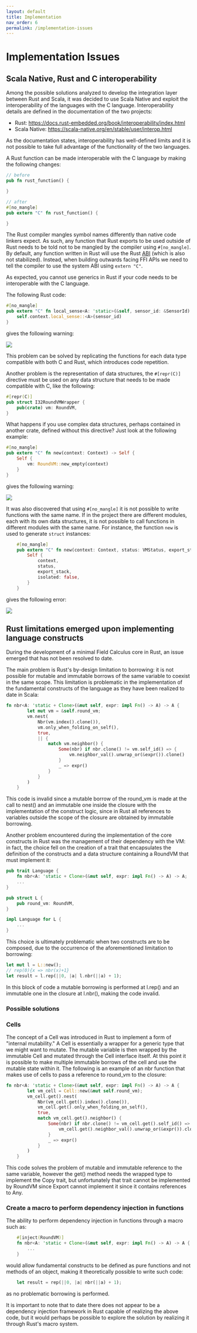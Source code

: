 ```yaml
---
layout: default
title: Implementation
nav_order: 6
permalink: /implementation-issues
---
```

# Implementation Issues

## Scala Native, Rust and C interoperability

Among the possible solutions analyzed to develop the integration layer between Rust and Scala, it was decided to use Scala Native and exploit the interoperability of the languages with the C language.
Interoperability details are defined in the documentation of the two projects:

- Rust: https://docs.rust-embedded.org/book/interoperability/index.html
- Scala Native: https://scala-native.org/en/stable/user/interop.html

As the documentation states, interoperability has well-defined limits and it is not possible to take full advantage of the functionality of the two languages.

A Rust function can be made interoperable with the C language by making the following changes:

```rust
// before
pub fn rust_function() {

}

// after
#[no_mangle]
pub extern "C" fn rust_function() {

}
```
The Rust compiler mangles symbol names differently than native code linkers expect. As such, any function that Rust exports to be used outside of Rust needs to be told not to be mangled by the compiler using `#[no_mangle]`.
By default, any function written in Rust will use the Rust [ABI](https://doc.rust-lang.org/reference/abi.html) (which is also not stabilized). Instead, when building outwards facing FFI APIs we need to tell the compiler to use the system ABI using `extern "C"`.

As expected, you cannot use generics in Rust if your code needs to be interoperable with the C language.

The following Rust code:

```rust
#[no_mangle]
pub extern "C" fn local_sense<A: 'static>(&self, sensor_id: &SensorId) -> Option<&A> {
    self.context.local_sense::<A>(sensor_id)
}
```
gives the following warning:

![](../assets/functions-generic-over-types-must-be-mangled-warning.png)

This problem can be solved by replicating the functions for each data type compatible with both C and Rust, which introduces code repetition.

Another problem is the representation of data structures, the `#[repr(C)]` directive must be used on any data structure that needs to be made compatible with C, like the following:

```rust
#[repr(C)]
pub struct I32RoundVMWrapper {
    pub(crate) vm: RoundVM,
}
```
What happens if you use complex data structures, perhaps contained in another crate, defined without this directive? Just look at the following example:

```rust
#[no_mangle]
pub extern "C" fn new(context: Context) -> Self {
    Self {
        vm: RoundVM::new_empty(context)
    }
}
```
gives the following warning:

![](../assets/not-FFI-safe-warning.png)

It was also discovered that using `#[no_mangle]` it is not possible to write functions with the same name. If in the project there are different modules, each with its own data structures, it is not possible to call functions in different modules with the same name. For instance, the function `new` is used to generate `struct` instances:

```rust
    #[no_mangle]
    pub extern "C" fn new(context: Context, status: VMStatus, export_stack: Vec<Export>) -> Self {
        Self {
            context,
            status,
            export_stack,
            isolated: false,
        }
    }
```
gives the following error:

![](../assets/symbol-new-already-defined-error.png)

## Rust limitations emerged upon implementing language constructs

During the development of a minimal Field Calculus core in Rust, an issue emerged that has not been resolved to date.

The main problem is Rust's by-design limitation to borrowing: it is not possible for mutable and immutable borrows of the same variable to coexist in the same scope. This limitation is problematic in the implementation of the fundamental constructs of the language as they have been realized to date in Scala:

```rust
fn nbr<A: 'static + Clone>(&mut self, expr: impl Fn() -> A) -> A {
        let mut vm = &self.round_vm;
        vm.nest(
            Nbr(vm.index().clone()),
            vm.only_when_folding_on_self(),
            true,
            || {
                match vm.neighbor() {
                    Some(nbr) if nbr.clone() != vm.self_id() => {
                        vm.neighbor_val().unwrap_or(&expr()).clone()
                    }
                    _ => expr()
                }
            }
        )
    }
```

This code is invalid since a mutable borrow of the round_vm is made at the call to nest() and an immutable one inside the closure with the implementation of the construct logic, since in Rust all references to variables outside the scope of the closure are obtained by immutable borrowing.

Another problem encountered during the implementation of the core constructs in Rust was the management of their dependency with the VM: in fact, the choice fell on the creation of a trait that encapsulates the definition of the constructs and a data structure containing a RoundVM that must implement it:

```rust
pub trait Language {
    fn nbr<A: 'static + Clone>(&mut self, expr: impl Fn() -> A) -> A;
    ...
}

pub struct L {
    pub round_vm: RoundVM,
}

impl Language for L {
    ...
}
```

This choice is ultimately problematic when two constructs are to be composed, due to the occurrence of the aforementioned limitation to borrowing:

```rust
let mut l = L::new();
// rep(0){x => nbr(x)+1}
let result = l.rep(||0, |a| l.nbr(||a) + 1);
```
In this block of code a mutable borrowing is performed at l.rep() and an immutable one in the closure at l.nbr(), making the code invalid.

### Possible solutions

### Cells
The concept of a Cell was introduced in Rust to implement a form of "internal mutability." A Cell is essentially a wrapper for a generic type that we might want to mutate. The mutable variable is then wrapped by the immutable Cell and mutated through the Cell interface itself. At this point it is possible to make multiple immutable borrows of the cell and use the mutable state within it. The following is an example of an nbr function that makes use of cells to pass a reference to round_vm to the closure:

```rust
fn nbr<A: 'static + Clone>(&mut self, expr: impl Fn() -> A) -> A {
        let vm_cell = Cell::new(&mut self.round_vm);
        vm_cell.get().nest(
            Nbr(vm_cell.get().index().clone()),
            vm_cell.get().only_when_folding_on_self(),
            true,
            match vm_cell.get().neighbor() {
                Some(nbr) if nbr.clone() != vm_cell.get().self_id() => {
                    vm_cell.get().neighbor_val().unwrap_or(&expr()).clone()
                }
                _ => expr()
            }
        )
    }
```

This code solves the problem of mutable and immutable reference to the same variable, however the get() method needs the wrapped type to implement the Copy trait, but unfortunately that trait cannot be implemented by RoundVM since Export cannot implement it since it contains references to Any.

### Create a macro to perform dependency injection in functions

The ability to perform dependency injection in functions through a macro such as:

```rust
    #[inject(RoundVM)]
    fn nbr<A: 'static + Clone>(&mut self, expr: impl Fn() -> A) -> A {
        ...
    }
```
would allow fundamental constructs to be defined as pure functions and not methods of an object, making it theoretically possible to write such code:

```rust
    let result = rep(||0, |a| nbr(||a) + 1);
```

as no problematic borrowing is performed.

It is important to note that to date there does not appear to be a dependency injection framework in Rust capable of realizing the above code, but it would perhaps be possible to explore the solution by realizing it through Rust's macro system.
